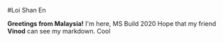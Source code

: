 #Loi Shan En

**Greetings from Malaysia!**
I'm here, MS Build 2020
Hope that my friend **Vinod** can see my markdown.
Cool
